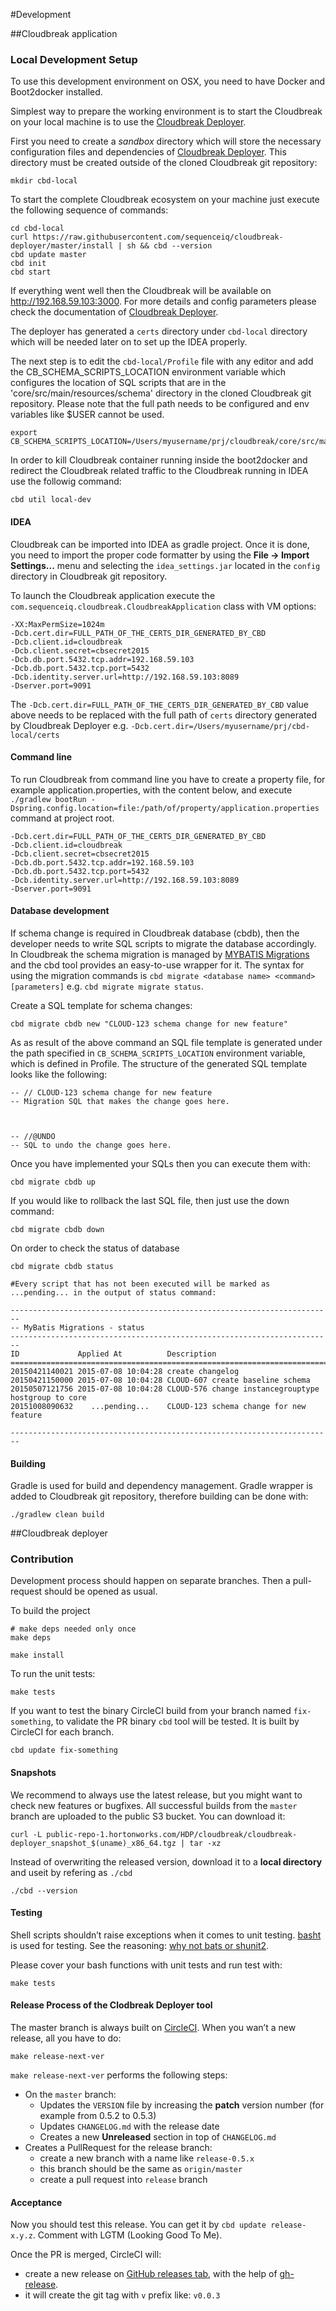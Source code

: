 #Development

##Cloudbreak application

### Local Development Setup
To use this development environment on OSX, you need to have Docker and Boot2docker installed.

Simplest way to prepare the working environment is to start the Cloudbreak on your local machine is to use the [Cloudbreak Deployer](https://github.com/sequenceiq/cloudbreak-deployer).

First you need to create a _sandbox_ directory which will store the necessary  configuration files and dependencies of [Cloudbreak Deployer](https://github.com/sequenceiq/cloudbreak-deployer). This directory must be created outside of the cloned Cloudbreak git repository:
```
mkdir cbd-local
```

To start the complete Cloudbreak ecosystem on your machine just execute the following sequence of commands:
```
cd cbd-local
curl https://raw.githubusercontent.com/sequenceiq/cloudbreak-deployer/master/install | sh && cbd --version
cbd update master
cbd init
cbd start
```
If everything went well then the Cloudbreak will be available on http://192.168.59.103:3000. For more details and config parameters please check the documentation of [Cloudbreak Deployer](https://github.com/sequenceiq/cloudbreak-deployer).

The deployer has generated a `certs` directory under `cbd-local` directory which will be needed later on to set up the IDEA properly.

The next step is to edit the `cbd-local/Profile` file with any editor and add the CB_SCHEMA_SCRIPTS_LOCATION environment variable which configures the location of SQL scripts that are in the 'core/src/main/resources/schema' directory in the cloned Cloudbreak git repository. Please note that the full path needs to be configured and env variables like $USER cannot be used.

```
export CB_SCHEMA_SCRIPTS_LOCATION=/Users/myusername/prj/cloudbreak/core/src/main/resources/schema
```

In order to kill Cloudbreak container running inside the boot2docker and redirect the Cloudbreak related traffic to the Cloudbreak running in IDEA use the followig command:

```
cbd util local-dev
```

#### IDEA

Cloudbreak can be imported into IDEA as gradle project. Once it is done, you need to import the proper code formatter by using the __File -> Import Settings...__ menu and selecting the `idea_settings.jar` located in the `config` directory in Cloudbreak git repository.

To launch the Cloudbreak application execute the `com.sequenceiq.cloudbreak.CloudbreakApplication` class with VM options:
```
-XX:MaxPermSize=1024m
-Dcb.cert.dir=FULL_PATH_OF_THE_CERTS_DIR_GENERATED_BY_CBD
-Dcb.client.id=cloudbreak
-Dcb.client.secret=cbsecret2015
-Dcb.db.port.5432.tcp.addr=192.168.59.103
-Dcb.db.port.5432.tcp.port=5432
-Dcb.identity.server.url=http://192.168.59.103:8089
-Dserver.port=9091
```

The `-Dcb.cert.dir=FULL_PATH_OF_THE_CERTS_DIR_GENERATED_BY_CBD` value above needs to be replaced with the full path of `certs` directory generated by Cloudbreak Deployer e.g. `-Dcb.cert.dir=/Users/myusername/prj/cbd-local/certs`

#### Command line

To run Cloudbreak from command line you have to create a property file, for example application.properties, with the content below, and execute `./gradlew bootRun -Dspring.config.location=file:/path/of/property/application.properties` command at project root.
```
-Dcb.cert.dir=FULL_PATH_OF_THE_CERTS_DIR_GENERATED_BY_CBD
-Dcb.client.id=cloudbreak
-Dcb.client.secret=cbsecret2015
-Dcb.db.port.5432.tcp.addr=192.168.59.103
-Dcb.db.port.5432.tcp.port=5432
-Dcb.identity.server.url=http://192.168.59.103:8089
-Dserver.port=9091
```

#### Database development

If schema change is required in Cloudbreak database (cbdb), then the developer needs to write SQL scripts to migrate the database accordingly. In Cloudbreak the schema migration is managed by [MYBATIS Migrations](https://github.com/mybatis/migrations) and the cbd tool provides an easy-to-use wrapper for it. The syntax for using the migration commands is `cbd migrate <database name> <command> [parameters]` e.g. `cbd migrate migrate status`.

Create a SQL template for schema changes:
```
cbd migrate cbdb new "CLOUD-123 schema change for new feature"
```
As as result of the above command an SQL file template is generated under the path specified in `CB_SCHEMA_SCRIPTS_LOCATION` environment variable, which is defined in Profile. The structure of the generated SQL template looks like the following:
```
-- // CLOUD-123 schema change for new feature
-- Migration SQL that makes the change goes here.



-- //@UNDO
-- SQL to undo the change goes here.
```
Once you have implemented your SQLs then you can execute them with:
```
cbd migrate cbdb up
```
If you would like to rollback the last SQL file, then just use the down command:
```
cbd migrate cbdb down
```
On order to check the status of database
```
cbd migrate cbdb status

#Every script that has not been executed will be marked as ...pending... in the output of status command:

------------------------------------------------------------------------
-- MyBatis Migrations - status
------------------------------------------------------------------------
ID             Applied At          Description
================================================================================
20150421140021 2015-07-08 10:04:28 create changelog
20150421150000 2015-07-08 10:04:28 CLOUD-607 create baseline schema
20150507121756 2015-07-08 10:04:28 CLOUD-576 change instancegrouptype hostgroup to core
20151008090632    ...pending...    CLOUD-123 schema change for new feature

------------------------------------------------------------------------
```

#### Building

Gradle is used for build and dependency management. Gradle wrapper is added to Cloudbreak git repository, therefore building can be done with:
```
./gradlew clean build
```

##Cloudbreak deployer

### Contribution

Development process should happen on separate branches. Then a pull-request should be opened as usual.

To build the project
```
# make deps needed only once
make deps

make install
```

To run the unit tests:

```
make tests
```

If you want to test the binary CircleCI build from your branch named `fix-something`, to validate the PR binary `cbd` tool will be tested. It is built by CircleCI for each branch.

```
cbd update fix-something
```

#### Snapshots

We recommend to always use the latest release, but you might want to check new features or bugfixes.
All successful builds from the `master` branch are uploaded to the public S3 bucket. You can download it:

```
curl -L public-repo-1.hortonworks.com/HDP/cloudbreak/cloudbreak-deployer_snapshot_$(uname)_x86_64.tgz | tar -xz
```

Instead of overwriting the released version, download it to a **local directory** and useit by refering as `./cbd`

```
./cbd --version
```

#### Testing

Shell scripts shouldn’t raise exceptions when it comes to unit testing. [basht](https://github.com/progrium/basht) is
 used for testing. See the reasoning: [why not bats or shunit2](https://github.com/progrium/basht#why-not-bats-or-shunit2).

Please cover your bash functions with unit tests and run test with:

```
make tests
```

#### Release Process of the Clodbreak Deployer tool

The master branch is always built on [CircleCI](https://circleci.com/gh/sequenceiq/cloudbreak-deployer).
When you wan’t a new release, all you have to do:

```
make release-next-ver
```

`make release-next-ver` performs the following steps:

 * On the `master` branch:
    * Updates the `VERSION` file by increasing the **patch** version number (for example from 0.5.2 to 0.5.3)
    * Updates `CHANGELOG.md` with the release date
    * Creates a new **Unreleased** section in top of `CHANGELOG.md`
 * Creates a PullRequest for the release branch:
    * create a new branch with a name like `release-0.5.x`
    * this branch should be the same as `origin/master`
    * create a pull request into `release` branch

#### Acceptance

Now you should test this release. You can get it by `cbd update release-x.y.z`. Comment with LGTM (Looking Good To Me).

Once the PR is merged, CircleCI will:

* create a new release on [GitHub releases tab](https://github.com/sequenceiq/cloudbreak-deployer/releases), with the
 help of [gh-release](https://github.com/progrium/gh-release).
* it will create the git tag with `v` prefix like: `v0.0.3`

